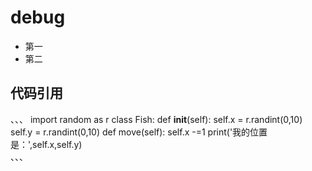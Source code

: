 # debug
- 第一
- 第二
## 代码引用
、、、
import random as r
class Fish:
    def __init__(self):
        self.x = r.randint(0,10)
        self.y = r.randint(0,10)
    def move(self):
        self.x -=1
        print('我的位置是：',self.x,self.y)  
、、、
